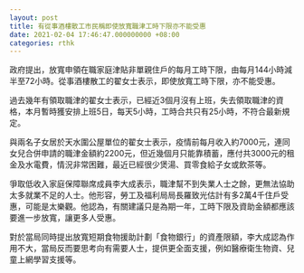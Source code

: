 ```yaml
---
layout: post
title: 有從事酒樓散工市民稱即使放寬職津工時下限亦不能受惠
date: 2021-02-04 17:46:47.000000000 +08:00
categories: rthk
---
```


政府提出，放寬申領在職家庭津貼非單親住戶的每月工時下限，由每月144小時減半至72小時。從事酒樓散工的翟女士表示，即使放寬工時下限，亦不能受惠。

過去幾年有領取職津的翟女士表示，已經近3個月沒有上班，失去領取職津的資格，本月暫時獲安排上班5日，每天5小時，工時合共只有25小時，不符合最新規定。

與兩名子女居於天水圍公屋單位的翟女士表示，疫情前每月收入約7000元，連同女兒合併申請的職津金額約2200元，但近幾個月只能靠積蓄，應付共3000元的租金及水電費，情況非常困難，最近已經很少煲湯、買零食給子女或飲茶等。

爭取低收入家庭保障聯席成員李大成表示，職津幫不到失業人士之餘，更無法協助太多就業不足的人士。他形容，勞工及福利局局長羅致光估計有多2萬4千住戶受惠，可能是太樂觀。他認為，有關建議只是為期一年，工時下限及資助金額都應該要進一步放寬，讓更多人受惠。

對於當局同時提出放寬短期食物援助計劃「食物銀行」的資產限額，李大成認為作用不大，當局反而要思考向有需要人士，提供更全面支援，例如醫療衛生物資、兒童上網學習支援等。
